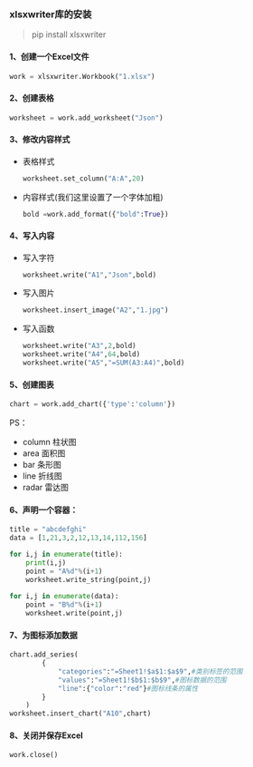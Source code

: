 ### xlsxwriter库的安装

> pip install xlsxwriter

#### 1、创建一个Excel文件

```python
work = xlsxwriter.Workbook("1.xlsx")
```

#### 2、创建表格

```python
worksheet = work.add_worksheet("Json")
```

#### 3、修改内容样式

- 表格样式

  ```python
  worksheet.set_column("A:A",20)
  ```

- 内容样式(我们这里设置了一个字体加粗)

  ```python
  bold =work.add_format({"bold":True})
  ```

#### 4、写入内容

- 写入字符

  ```python
  worksheet.write("A1","Json",bold)
  ```

- 写入图片

  ```python
  worksheet.insert_image("A2","1.jpg")
  ```

- 写入函数

  ```python
  worksheet.write("A3",2,bold)
  worksheet.write("A4",64,bold)
  worksheet.write("A5","=SUM(A3:A4)",bold)
  ```

#### 5、创建图表

```python
chart = work.add_chart({'type':'column'})
```

PS：

- column         柱状图
- area              面积图
- bar                条形图
- line                折线图
- radar              雷达图

#### 6、声明一个容器：

```python
title = "abcdefghi"
data = [1,21,3,2,12,13,14,112,156]

for i,j in enumerate(title):
    print(i,j)
    point = "A%d"%(i+1)
    worksheet.write_string(point,j)
    
for i,j in enumerate(data):
    point = "B%d"%(i+1)
    worksheet.write(point,j)
```

#### 7、为图标添加数据

```python
chart.add_series(
        {
            "categories":"=Sheet1!$a$1:$a$9",#类别标签的范围
            "values":"=Sheet1!$b$1:$b$9",#图标数据的范围
            "line":{"color":"red"}#图标线条的属性
        }
    )
worksheet.insert_chart("A10",chart)
```

#### 8、关闭并保存Excel

```python
work.close()
```





